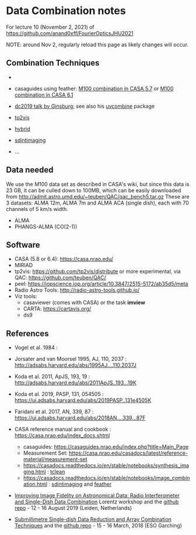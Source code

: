 # Data Combination notes 

For lecture 10 (November 2, 2021) of https://github.com/anand0xff/FourierOpticsJHU2021

NOTE:  around Nov 2, regularly reload this page as likely changes will occur.

## Combination Techniques

* 


* casaguides using feather:
  [M100 combination in CASA 5.7](https://casaguides.nrao.edu/index.php?title=M100_Band3_Combine_5.7) or
  [M100 combination in CASA 6.1](https://casaguides.nrao.edu/index.php?title=M100_Band3_Combine_6.1)
* [dc2019 talk by Ginsburg](https://keflavich.github.io/talks/FeatheringPresentation/FeatheringPresentation.slides.html?transition=fast); 
    see also his [uvcombine](https://github.com/radio-astro-tools/uvcombine/) package
* [tp2vis](https://github.com/tp2vis/distribute)
* [hybrid](https://sites.google.com/site/jenskauffmann/research-notes/adding-zero-spa)
* [sdintimaging](https://github.com/urvashirau/WidebandSDINT)
* ...


## Data needed

We use the M100 data set as described in CASA's wiki, but since this data is 23 GB, it can be culled down to 100MB, which can
be easily downloaded from http://admit.astro.umd.edu/~teuben/QAC/qac_bench5.tar.gz   These are 3 datasets: ALMA 12m, ALMA 7m and ALMA ACA (single dish), each with 70 channels
of 5 km/s width.

* ALMA
* PHANGS-ALMA (CO(2-1))

## Software 

* CASA (5.8 or 6.4): https://casa.nrao.edu/
* MIRIAD
* tp2vis: https://github.com/tp2vis/distribute  or more experimental, via QAC: https://github.com/teuben/QAC/
* peel: https://iopscience.iop.org/article/10.3847/2515-5172/ab35d5/meta
* Radio Astro Tools:  http://radio-astro-tools.github.io/
* Viz tools:
  * casaviewer (comes with CASA) or the task **imview**
  * CARTA: https://cartavis.org/
  * ds9 


## References

* Vogel et al. 1984 : 

* Jorsater and van Moorsel 1995, AJ, 110, 2037 : http://adsabs.harvard.edu/abs/1995AJ....110.2037J

* Koda et al. 2011, ApJS, 193, 19 : http://adsabs.harvard.edu/abs/2011ApJS..193...19K

* Koda et al. 2019, PASP, 131, 054505 : https://ui.adsabs.harvard.edu/abs/2019PASP..131e4505K

* Faridani et al. 2017, AN, 339, 87 :   https://ui.adsabs.harvard.edu/abs/2018AN....339...87F

* CASA reference manual and cookbook : https://casa.nrao.edu/index_docs.shtml
  * casaguides: https://casaguides.nrao.edu/index.php?title=Main_Page
  * Measurement Set: https://casa.nrao.edu/casadocs/latest/reference-material/measurement-set
  * https://casadocs.readthedocs.io/en/stable/notebooks/synthesis_imaging.html :
    [tclean](https://casadocs.readthedocs.io/en/stable/api/tt/casatasks.imaging.tclean.html)
  * https://casadocs.readthedocs.io/en/stable/notebooks/image_combination.html :
    [sdintimaging](https://casadocs.readthedocs.io/en/stable/api/tt/casatasks.imaging.sdintimaging.html) and
	[feather](https://casadocs.readthedocs.io/en/stable/api/tt/casatasks.imaging.feather.html)



* [Improving Image Fidelity on Astronomical Data: Radio Interferometer and Single-Dish Data Combination](https://www.lorentzcenter.nl/improving-image-fidelity-on-astronomical-data-radio-interferometer-and-single-dish-data-combination.html) Lorentz workshop 
and the [github repo](https://github.com/teuben/dc2019) - 12 - 16 August 2019 (Leiden, Netherlands)

* [Submillimetre Single-dish Data Reduction and Array Combination Techniques](https://www.eso.org/sci/meetings/2018/SingleDish2018.html)
and the [github repo](https://github.com/teuben/sd2018) - 15 - 16 March, 2018 (ESO Garching)







